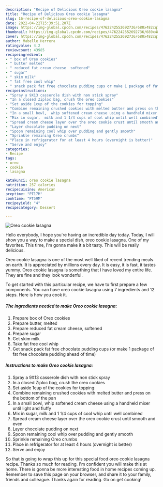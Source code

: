 ```yaml
---
description: "Recipe of Delicious Oreo cookie lasagna"
title: "Recipe of Delicious Oreo cookie lasagna"
slug: 16-recipe-of-delicious-oreo-cookie-lasagna
date: 2022-04-22T15:39:51.207Z
image: https://img-global.cpcdn.com/recipes/4762242552692736/680x482cq70/oreo-cookie-lasagna-recipe-main-photo.jpg
thumbnail: https://img-global.cpcdn.com/recipes/4762242552692736/680x482cq70/oreo-cookie-lasagna-recipe-main-photo.jpg
cover: https://img-global.cpcdn.com/recipes/4762242552692736/680x482cq70/oreo-cookie-lasagna-recipe-main-photo.jpg
author: Mabelle Herrera
ratingvalue: 4.2
reviewcount: 43985
recipeingredient:
- " box of Oreo cookies"
- " butter melted"
- " reduced fat cream cheese  softened"
- " sugar"
- " skim milk"
- " fat free cool whip"
- " snack pack fat free chocolate pudding cups or make 1 package of fat free chocolate pudding ahead of time"
recipeinstructions:
- "Spray a 9X13 casserole dish with non stick spray"
- "In a closed Ziploc bag, crush the oreo cookies"
- "Set aside 1cup of the cookies for topping"
- "Combine remaining crushed cookies with melted butter and press on the bottom of the pan"
- "In a small bowl,  whip softened cream cheese using a handheld mixer until light and fluffy"
- "Mix in sugar,  milk and 1 1/4 cups of cool whip until well combined"
- "Spread cream cheese layer over the oreo cookie crust until smooth and even"
- "Layer chocolate pudding on next"
- "Spoon remaining cool whip over pudding and gently smooth"
- "Sprinkle remaining Oreo crumbs"
- "Place in refrigerator for at least 4 hours (overnight is better)"
- "Serve and enjoy"
categories:
- Recipe
tags:
- oreo
- cookie
- lasagna

katakunci: oreo cookie lasagna 
nutrition: 257 calories
recipecuisine: American
preptime: "PT17M"
cooktime: "PT59M"
recipeyield: "4"
recipecategory: Dessert

---
```



![Oreo cookie lasagna](https://img-global.cpcdn.com/recipes/4762242552692736/680x482cq70/oreo-cookie-lasagna-recipe-main-photo.jpg)

Hello everybody, I hope you're having an incredible day today. Today, I will show you a way to make a special dish, oreo cookie lasagna. One of my favorites. This time, I'm gonna make it a bit tasty. This will be really delicious.



Oreo cookie lasagna is one of the most well liked of recent trending meals on earth. It is appreciated by millions every day. It is easy, it is fast, it tastes yummy. Oreo cookie lasagna is something that I have loved my entire life. They are fine and they look wonderful.


To get started with this particular recipe, we have to first prepare a few components. You can have oreo cookie lasagna using 7 ingredients and 12 steps. Here is how you cook it.

<!--inarticleads1-->

##### The ingredients needed to make Oreo cookie lasagna:

1. Prepare  box of Oreo cookies
1. Prepare  butter, melted
1. Prepare  reduced fat cream cheese,  softened
1. Prepare  sugar
1. Get  skim milk
1. Take  fat free cool whip
1. Get  snack pack fat free chocolate pudding cups (or make 1 package of fat free chocolate pudding ahead of time)




<!--inarticleads2-->

##### Instructions to make Oreo cookie lasagna:

1. Spray a 9X13 casserole dish with non stick spray
1. In a closed Ziploc bag, crush the oreo cookies
1. Set aside 1cup of the cookies for topping
1. Combine remaining crushed cookies with melted butter and press on the bottom of the pan
1. In a small bowl,  whip softened cream cheese using a handheld mixer until light and fluffy
1. Mix in sugar,  milk and 1 1/4 cups of cool whip until well combined
1. Spread cream cheese layer over the oreo cookie crust until smooth and even
1. Layer chocolate pudding on next
1. Spoon remaining cool whip over pudding and gently smooth
1. Sprinkle remaining Oreo crumbs
1. Place in refrigerator for at least 4 hours (overnight is better)
1. Serve and enjoy




So that is going to wrap this up for this special food oreo cookie lasagna recipe. Thanks so much for reading. I'm confident you will make this at home. There is gonna be more interesting food in home recipes coming up. Remember to save this page on your browser, and share it to your family, friends and colleague. Thanks again for reading. Go on get cooking!
